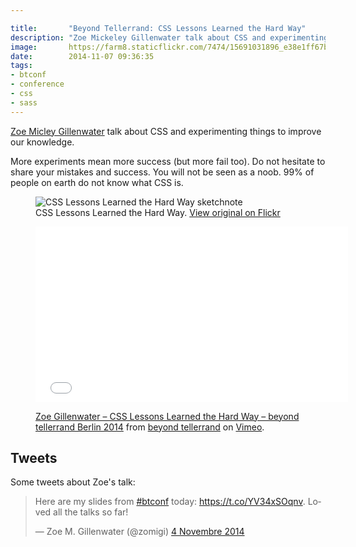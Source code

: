 ```yaml
---

title:       "Beyond Tellerrand: CSS Lessons Learned the Hard Way"
description: "Zoe Mickeley Gillenwater talk about CSS and experimenting things to improve our knowledge"
image:       https://farm8.staticflickr.com/7474/15691031896_e38e1ff67b_c.jpg
date:        2014-11-07 09:36:35
tags:
- btconf
- conference
- css
- sass
---
```


[Zoe Micley Gillenwater](https://twitter.com/zomigi) talk about CSS and experimenting things to improve our knowledge.

More experiments mean more success (but more fail too). Do not hesitate to share your mistakes and success. You will not be seen as a noob. 99% of people on earth do not know what CSS is.  

<figure>
  <img src="https://farm6.staticflickr.com/5611/15526026529_bbcd5dae65_c.jpg" alt="CSS Lessons Learned the Hard Way sketchnote">
  <figcaption>
    CSS Lessons Learned the Hard Way. <a href="https://www.flickr.com/photos/alienlebarge/15526026529">View original on Flickr</a>
  </figcaption>
</figure>

<figure>
  <iframe src="//player.vimeo.com/video/112494277?color=9c191e" width="500" height="281" frameborder="0" webkitallowfullscreen mozallowfullscreen allowfullscreen></iframe>
  <figcaption>
    <p><a href="https://vimeo.com/112494277">Zoe Gillenwater – CSS Lessons Learned the Hard Way – beyond tellerrand Berlin 2014</a> from <a href="https://vimeo.com/beyondtellerrand">beyond tellerrand</a> on <a href="https://vimeo.com">Vimeo</a>.</p>
  </figcaption>
</figure>

## Tweets

Some tweets about Zoe's talk:

<blockquote class="twitter-tweet" lang="fr"><p>Here are my slides from <a href="https://twitter.com/hashtag/btconf?src=hash">#btconf</a> today: <a href="https://t.co/YV34xSOqnv">https://t.co/YV34xSOqnv</a>. Loved all the talks so far!</p>&mdash; Zoe M. Gillenwater (@zomigi) <a href="https://twitter.com/zomigi/status/529687465800777728">4 Novembre 2014</a></blockquote> <script async src="//platform.twitter.com/widgets.js" charset="utf-8"></script>
